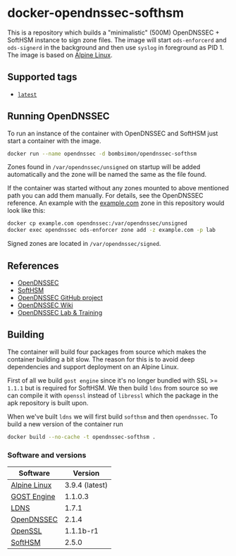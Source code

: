 # docker-opendnssec-softhsm

This is a repository which builds a "minimalistic" (500M) OpenDNSSEC + SoftHSM instance
to sign zone files. The image will start `ods-enforcerd` and `ods-signerd` in
the background and then use `syslog` in foreground as PID 1. The image is based on [Alpine Linux].

## Supported tags

* [`latest`]

## Running OpenDNSSEC

To run an instance of the container with OpenDNSSEC and SoftHSM just start a
container with the image.

```sh
docker run --name opendnssec -d bombsimon/opendnssec-softhsm
```

Zones found in `/var/opendnssec/unsigned` on startup will be added automatically
and the zone will be named the same as the file found.

If the container was started without any zones mounted to above mentioned path
you can add them manually. For details, see the OpenDNSSEC reference. An example
with the [example.com] zone in this repository would look like this:

```sh
docker cp example.com opendnssec:/var/opendnssec/unsigned
docker exec opendnssec ods-enforcer zone add -z example.com -p lab
```

Signed zones are located in `/var/opendnssec/signed`.

## References

* [OpenDNSSEC]
* [SoftHSM]
* [OpenDNSSEC GitHub project]
* [OpenDNSSEC Wiki]
* [OpenDNSSEC Lab & Training]

## Building

The container will build four packages from source which makes the container
building a bit slow. The reason for this is to avoid deep dependencies and
support deployment on an Alpine Linux.

First of all we build `gost engine` since it's no longer bundled with SSL >=
`1.1.1` but is required for SoftHSM. We then build `ldns` from source so we can
compile it with `openssl` instead of `libressl` which the package in the apk
repository is built upon.

When we've built `ldns` we will first build `softhsm` and then `opendnssec`. To
build a new version of the container run

```sh
docker build --no-cache -t opendnssec-softhsm .
```

### Software and versions

| Software       | Version        |
| -------------- | -------------- |
| [Alpine Linux] | 3.9.4 (latest) |
| [GOST Engine]  | 1.1.0.3        |
| [LDNS]         | 1.7.1          |
| [OpenDNSSEC]   | 2.1.4          |
| [OpenSSL]      | 1.1.1b-r1      |
| [SoftHSM]      | 2.5.0          |

  [`latest`]: https://github.com/bombsimon/docker-opendnssec-softhsm/blob/master/Dockerfile
  [Alpine Linux]: https://alpinelinux.org/
  [GOST engine]: https://github.com/gost-engine/engine
  [LDNS]: https://www.nlnetlabs.nl/projects/ldns/about/
  [OpenDNSSEC GitHub project]: https://github.com/opendnssec
  [OpenDNSSEC Lab & Training]: https://github.com/opendnssec/odslab
  [OpenDNSSEC Wiki]: https://wiki.opendnssec.org/display/DOCS20
  [OpenDNSSEC]: https://www.opendnssec.org/
  [OpenSSL]: https://pkgs.alpinelinux.org/package/v3.9/main/x86/openssl-dev
  [SoftHSM]: https://www.opendnssec.org/softhsm/
  [example.com]: example.com

